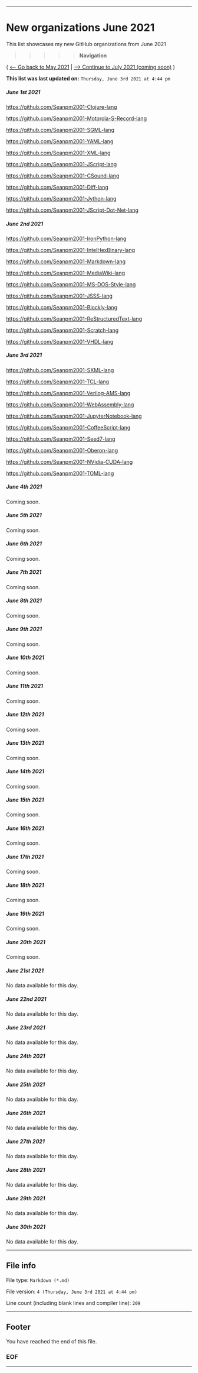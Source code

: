 
***

# New organizations June 2021

This list showcases my new GitHub organizations from June 2021

> > > > > **Navigation**

( [<-- Go back to May 2021](/NewOrgs/2021/May/README.md) | [ --> Continue to July 2021 (coming soon)](/NewOrgs/2021/July/README.md) )

**This list was last updated on:** `Thursday, June 3rd 2021 at 4:44 pm`

<!-- ##### LIST !-->

##### June 1st 2021

https://github.com/Seanpm2001-Clojure-lang

https://github.com/Seanpm2001-Motorola-S-Record-lang

https://github.com/Seanpm2001-SGML-lang

https://github.com/Seanpm2001-YAML-lang

https://github.com/Seanpm2001-XML-lang

https://github.com/Seanpm2001-JScript-lang

https://github.com/Seanpm2001-CSound-lang

https://github.com/Seanpm2001-Diff-lang

https://github.com/Seanpm2001-Jython-lang

https://github.com/Seanpm2001-JScript-Dot-Net-lang

##### June 2nd 2021

https://github.com/Seanpm2001-IronPython-lang

https://github.com/Seanpm2001-IntelHexBinary-lang

https://github.com/Seanpm2001-Markdown-lang

https://github.com/Seanpm2001-MediaWiki-lang

https://github.com/Seanpm2001-MS-DOS-Style-lang

https://github.com/Seanpm2001-JSSS-lang

https://github.com/Seanpm2001-Blockly-lang

https://github.com/Seanpm2001-ReStructuredText-lang

https://github.com/Seanpm2001-Scratch-lang

https://github.com/Seanpm2001-VHDL-lang

##### June 3rd 2021

https://github.com/Seanpm2001-SXML-lang

https://github.com/Seanpm2001-TCL-lang

https://github.com/Seanpm2001-Verilog-AMS-lang

https://github.com/Seanpm2001-WebAssembly-lang

https://github.com/Seanpm2001-JupyterNotebook-lang

https://github.com/Seanpm2001-CoffeeScript-lang

https://github.com/Seanpm2001-Seed7-lang

https://github.com/Seanpm2001-Oberon-lang

https://github.com/Seanpm2001-NVidia-CUDA-lang

https://github.com/Seanpm2001-TOML-lang

##### June 4th 2021

Coming soon.

##### June 5th 2021

Coming soon.

##### June 6th 2021

Coming soon.

##### June 7th 2021

Coming soon.

##### June 8th 2021

Coming soon.

##### June 9th 2021

Coming soon.

##### June 10th 2021

Coming soon.

##### June 11th 2021

Coming soon.

##### June 12th 2021

Coming soon.

##### June 13th 2021

Coming soon.

##### June 14th 2021

Coming soon.

##### June 15th 2021

Coming soon.

##### June 16th 2021

Coming soon.

##### June 17th 2021

Coming soon.

##### June 18th 2021

Coming soon.

##### June 19th 2021

Coming soon.

##### June 20th 2021

Coming soon.

##### June 21st 2021

No data available for this day.

##### June 22nd 2021

No data available for this day.

##### June 23rd 2021

No data available for this day.

##### June 24th 2021

No data available for this day.

##### June 25th 2021

No data available for this day.

##### June 26th 2021

No data available for this day.

##### June 27th 2021

No data available for this day.

##### June 28th 2021

No data available for this day.

##### June 29th 2021

No data available for this day.

##### June 30th 2021

No data available for this day.

***

## File info

File type: `Markdown (*.md)`

File version: `4 (Thursday, June 3rd 2021 at 4:44 pm)`

Line count (including blank lines and compiler line): `209`

***

## Footer

You have reached the end of this file.

### EOF

***

